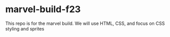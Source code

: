 # marvel-build-f23
This repo is for the marvel build. We will use HTML, CSS, and focus on CSS styling and sprites
